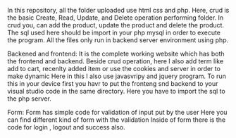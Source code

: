 In this repository, all the folder uploaded use html css and php.
Here, crud is the basic  Create, Read, Update, and Delete operation performing folder.
In crud you, can add the product, update the product and delete the product.
The sql used here should be import in your php mysql in order to execute the program.
All the files only run in backend server environment using php.

Backened and frontend:
It is the complete working website which has both the frontend and backend.
Beside crud operation, here I also add  term like add to cart, recenlty added item or use the cookies and server in order to make dynamic
Here in this I also use javasvripy and jquery program.
To run this in your device first you havr to put the fronteng snd backend to your visual studio code in the same directory.
Here you have to import the sql to the php server.

Form:
Form has simple code for validation of input put by the user 
Here you can find different kind of form with the validation
Inside of form there is the code for login , logout and success also.
